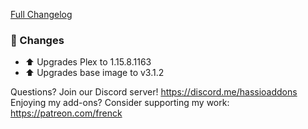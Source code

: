 [Full Changelog][changelog]

### :hammer: Changes

- :arrow_up: Upgrades Plex to 1.15.8.1163
- :arrow_up: Upgrades base image to v3.1.2

[changelog]: https://github.com/hassio-addons/addon-plex/compare/v2.0.3...v2.0.4

Questions? Join our Discord server! https://discord.me/hassioaddons
Enjoying my add-ons? Consider supporting my work: https://patreon.com/frenck
